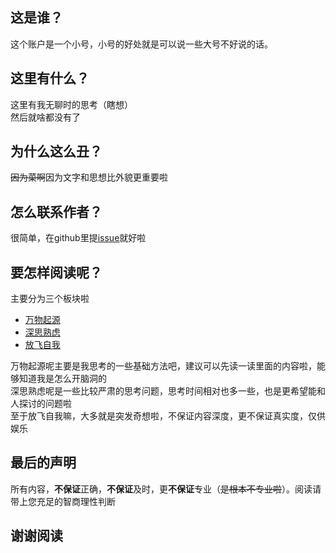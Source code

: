 ## 这是谁？
这个账户是一个小号，小号的好处就是可以说一些大号不好说的话。
## 这里有什么？
这里有我无聊时的思考（瞎想）  
然后就啥都没有了
## 为什么这么丑？
~~因为菜啊~~因为文字和思想比外貌更重要啦
## 怎么联系作者？
很简单，在github里提[issue](https://github.com/headwink/headwink.github.io/issues)就好啦
## 要怎样阅读呢？
主要分为三个板块啦  
* [万物起源](https://headwink.github.io/basic)  
* [深思熟虑](https://headwink.github.io/deepthinking)  
* [放飞自我](https://headwink.github.io/whimsical)  

万物起源呢主要是我思考的一些基础方法吧，建议可以先读一读里面的内容啦，能够知道我是怎么开脑洞的  
深思熟虑呢是一些比较严肃的思考问题，思考时间相对也多一些，也是更希望能和人探讨的问题啦  
至于放飞自我嘛，大多就是突发奇想啦，不保证内容深度，更不保证真实度，仅供娱乐
## 最后的声明
所有内容，**不保证**正确，**不保证**及时，更**不保证**专业（~~是根本不专业啦~~）。阅读请带上您充足的智商理性判断
## 谢谢阅读
